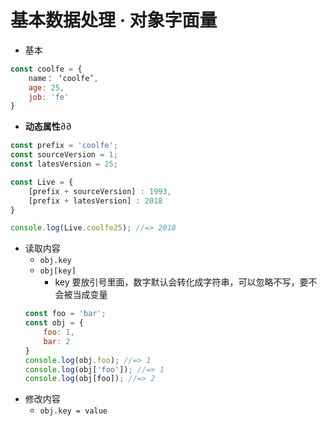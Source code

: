# 基本数据处理 · 对象字面量
- 基本
```js
const coolfe = {
    name： ‘coolfe’,
    age: 25,
    job: 'fe'
}
```
- **动态属性**∂∂
```js
const prefix = 'coolfe';
const sourceVersion = 1;
const latesVersion = 25;

const Live = {
    [prefix + sourceVersion] : 1993,
    [prefix + latesVersion] : 2018
}

console.log(Live.coolfe25); //=> 2018
```

- 读取内容
    - `obj.key`
    - `obj[key]`
        - key 要放引号里面，数字默认会转化成字符串，可以忽略不写，要不会被当成变量
    ```js
    const foo = 'bar';
    const obj = {
        foo: 1,
        bar: 2
    }
    console.log(obj.foo); //=> 1
    console.log(obj['foo']); //=> 1
    console.log(obj[foo]); //=> 2
    ```
- 修改内容
    - `obj.key = value`